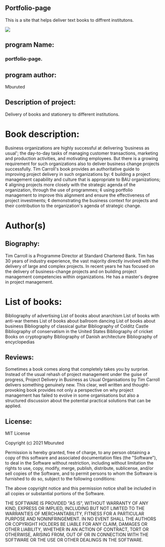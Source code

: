 ## Portfolio-page
This is a site that helps deliver text books to diffrent institutons.

<img src= "https://user-images.githubusercontent.com/85192315/121323339-6a045900-c918-11eb-8915-22516cab3b31.png"></img>

## program Name:
### portfolio-page.

## program author:
Mburuted

## Description of project:

Delivery of books and stationery to different institutions.
# Book description:

Business organizations are highly successful at delivering 'business as usual'; the day-to-day tasks of managing customer transactions, marketing and production activities, and motivating employees. But there is a growing requirement for such organizations also to deliver business change projects successfully. Tim Carroll's book provides an authoritative guide to improving project delivery in such organizations by: ¢ building a project management capability and culture that is appropriate to BAU organizations; ¢ aligning projects more closely with the strategic agenda of the organization, through the use of programmes; ¢ using portfolio management to improve this alignment and ensure the effectiveness of project investments; ¢ demonstrating the business context for projects and their contribution to the organization's agenda of strategic change.
# Author(s)

## Biography:


Tim Carroll is a Programme Director at Standard Chartered Bank. Tim has 30 years of industry experience, the vast majority directly involved with the delivery of large and complex projects. In recent years he has focused on the delivery of business-change projects and on building project management competencies within organizations. He has a master's degree in project management.
# List of books:

Bibliography of advertising
List of books about anarchism
List of books with anti-war themes
List of books about ballroom dancing
List of books about business
Bibliography of classical guitar
Bibliography of Colditz Castle
Bibliography of conservatism in the United States
Bibliography of cricket
Books on cryptography
Bibliography of Danish architecture
Bibliography of encyclopedias

## Reviews:
Sometimes a book comes along that completely takes you by surprise. Instead of the usual rehash of project management under the guise of progress, Project Delivery in Business as Usual Organisations by Tim Carroll delivers something genuinely new. This clear, well written and thought-provoking book provides not only a perspective on why project management has failed to evolve in some organisations but also a structured discussion about the potential practical solutions that can be applied.
## License:
MIT License

Copyright (c) 2021 Mburuted

Permission is hereby granted, free of charge, to any person obtaining a copy
of this software and associated documentation files (the "Software"), to deal
in the Software without restriction, including without limitation the rights
to use, copy, modify, merge, publish, distribute, sublicense, and/or sell
copies of the Software, and to permit persons to whom the Software is
furnished to do so, subject to the following conditions:

The above copyright notice and this permission notice shall be included in all
copies or substantial portions of the Software.

THE SOFTWARE IS PROVIDED "AS IS", WITHOUT WARRANTY OF ANY KIND, EXPRESS OR
IMPLIED, INCLUDING BUT NOT LIMITED TO THE WARRANTIES OF MERCHANTABILITY,
FITNESS FOR A PARTICULAR PURPOSE AND NONINFRINGEMENT. IN NO EVENT SHALL THE
AUTHORS OR COPYRIGHT HOLDERS BE LIABLE FOR ANY CLAIM, DAMAGES OR OTHER
LIABILITY, WHETHER IN AN ACTION OF CONTRACT, TORT OR OTHERWISE, ARISING FROM,
OUT OF OR IN CONNECTION WITH THE SOFTWARE OR THE USE OR OTHER DEALINGS IN THE
SOFTWARE.








     



